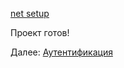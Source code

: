 [net setup](environment/setup/net.md ':include :type=markdown')

Проект готов!

Далее: [Аутентификация](oauth/2legged/)
